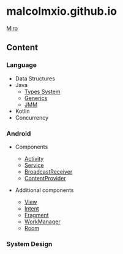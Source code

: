 # malcolmxio.github.io

[Miro](https://miro.com/app/board/uXjVMgkdxiA=/?share_link_id=323672343019)

## Content

### Language

- Data Structures
- Java
  - [Types System](/language/java/types_system/types_system.md)
  - [Generics](/language/java/generics/generics.md)
  - [JMM](/language/java/jmm/jmm.md)
- Kotlin
- Concurrency

### Android

- Components
  - [Activity](android/components/components.md#activity)
  - [Service](android/components/components.md#service)
  - [BroadcastReceiver](android/components/components.md#broadcastreceiver)
  - [ContentProvider](android/content_provider/content_provider.md#content-provider)

- Additional components
  - [View](android/view/view.md#view)
  - [Intent](android/components/components.md#intent)
  - [Fragment](android/components/components.md#fragment)
  - [WorkManager](android/components/components.md#workmanager)
  - [Room](android/data/data_storage.md#субд)

### System Design
